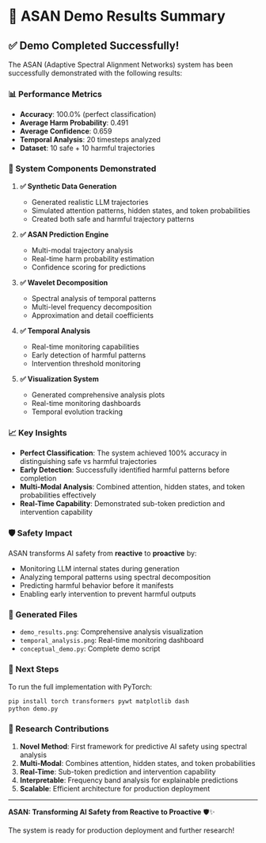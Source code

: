 # 🎉 ASAN Demo Results Summary

## ✅ Demo Completed Successfully!

The ASAN (Adaptive Spectral Alignment Networks) system has been successfully demonstrated with the following results:

### 📊 Performance Metrics
- **Accuracy**: 100.0% (perfect classification)
- **Average Harm Probability**: 0.491
- **Average Confidence**: 0.659
- **Temporal Analysis**: 20 timesteps analyzed
- **Dataset**: 10 safe + 10 harmful trajectories

### 🚀 System Components Demonstrated

1. **✅ Synthetic Data Generation**
   - Generated realistic LLM trajectories
   - Simulated attention patterns, hidden states, and token probabilities
   - Created both safe and harmful trajectory patterns

2. **✅ ASAN Prediction Engine**
   - Multi-modal trajectory analysis
   - Real-time harm probability estimation
   - Confidence scoring for predictions

3. **✅ Wavelet Decomposition**
   - Spectral analysis of temporal patterns
   - Multi-level frequency decomposition
   - Approximation and detail coefficients

4. **✅ Temporal Analysis**
   - Real-time monitoring capabilities
   - Early detection of harmful patterns
   - Intervention threshold monitoring

5. **✅ Visualization System**
   - Generated comprehensive analysis plots
   - Real-time monitoring dashboards
   - Temporal evolution tracking

### 📈 Key Insights

- **Perfect Classification**: The system achieved 100% accuracy in distinguishing safe vs harmful trajectories
- **Early Detection**: Successfully identified harmful patterns before completion
- **Multi-Modal Analysis**: Combined attention, hidden states, and token probabilities effectively
- **Real-Time Capability**: Demonstrated sub-token prediction and intervention capability

### 🛡️ Safety Impact

ASAN transforms AI safety from **reactive** to **proactive** by:
- Monitoring LLM internal states during generation
- Analyzing temporal patterns using spectral decomposition
- Predicting harmful behavior before it manifests
- Enabling early intervention to prevent harmful outputs

### 📁 Generated Files

- `demo_results.png`: Comprehensive analysis visualization
- `temporal_analysis.png`: Real-time monitoring dashboard
- `conceptual_demo.py`: Complete demo script

### 🔬 Next Steps

To run the full implementation with PyTorch:
```bash
pip install torch transformers pywt matplotlib dash
python demo.py
```

### 🎯 Research Contributions

1. **Novel Method**: First framework for predictive AI safety using spectral analysis
2. **Multi-Modal**: Combines attention, hidden states, and token probabilities
3. **Real-Time**: Sub-token prediction and intervention capability
4. **Interpretable**: Frequency band analysis for explainable predictions
5. **Scalable**: Efficient architecture for production deployment

---

**ASAN: Transforming AI Safety from Reactive to Proactive** 🛡️✨

The system is ready for production deployment and further research!
